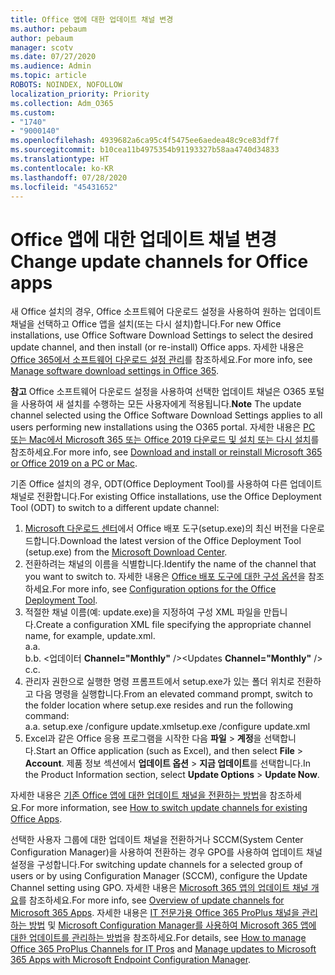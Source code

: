 ```yaml
---
title: Office 앱에 대한 업데이트 채널 변경
ms.author: pebaum
author: pebaum
manager: scotv
ms.date: 07/27/2020
ms.audience: Admin
ms.topic: article
ROBOTS: NOINDEX, NOFOLLOW
localization_priority: Priority
ms.collection: Adm_O365
ms.custom:
- "1740"
- "9000140"
ms.openlocfilehash: 4939682a6ca95c4f5475ee6aedea48c9ce83df7f
ms.sourcegitcommit: b10cea11b4975354b91193327b58aa4740d34833
ms.translationtype: HT
ms.contentlocale: ko-KR
ms.lasthandoff: 07/28/2020
ms.locfileid: "45431652"
---
```

# <a name="change-update-channels-for-office-apps"></a><span data-ttu-id="a5922-102">Office 앱에 대한 업데이트 채널 변경</span><span class="sxs-lookup"><span data-stu-id="a5922-102">Change update channels for Office apps</span></span>

<span data-ttu-id="a5922-103">새 Office 설치의 경우, Office 소프트웨어 다운로드 설정을 사용하여 원하는 업데이트 채널을 선택하고 Office 앱을 설치(또는 다시 설치)합니다.</span><span class="sxs-lookup"><span data-stu-id="a5922-103">For new Office installations, use Office Software Download Settings to select the desired update channel, and then install (or re-install) Office apps.</span></span> <span data-ttu-id="a5922-104">자세한 내용은 [Office 365에서 소프트웨어 다운로드 설정 관리](https://docs.microsoft.com/deployoffice/manage-software-download-settings-office-365)를 참조하세요.</span><span class="sxs-lookup"><span data-stu-id="a5922-104">For more info, see [Manage software download settings in Office 365](https://docs.microsoft.com/deployoffice/manage-software-download-settings-office-365).</span></span> 

<span data-ttu-id="a5922-105">**참고** Office 소프트웨어 다운로드 설정을 사용하여 선택한 업데이트 채널은 O365 포털을 사용하여 새 설치를 수행하는 모든 사용자에게 적용됩니다.</span><span class="sxs-lookup"><span data-stu-id="a5922-105">**Note** The update channel selected using the Office Software Download Settings applies to all users performing new installations using the O365 portal.</span></span> <span data-ttu-id="a5922-106">자세한 내용은 [PC 또는 Mac에서 Microsoft 365 또는 Office 2019 다운로드 및 설치 또는 다시 설치](https://support.microsoft.com/office/download-and-install-or-reinstall-microsoft-365-or-office-2019-on-a-pc-or-mac-4414eaaf-0478-48be-9c42-23adc4716658)를 참조하세요.</span><span class="sxs-lookup"><span data-stu-id="a5922-106">For more info, see [Download and install or reinstall Microsoft 365 or Office 2019 on a PC or Mac](https://support.microsoft.com/office/download-and-install-or-reinstall-microsoft-365-or-office-2019-on-a-pc-or-mac-4414eaaf-0478-48be-9c42-23adc4716658).</span></span>   

<span data-ttu-id="a5922-107">기존 Office 설치의 경우, ODT(Office Deployment Tool)를 사용하여 다른 업데이트 채널로 전환합니다.</span><span class="sxs-lookup"><span data-stu-id="a5922-107">For existing Office installations, use the Office Deployment Tool (ODT) to switch to a different update channel:</span></span>  

1. <span data-ttu-id="a5922-108">[Microsoft 다운로드 센터](https://go.microsoft.com/fwlink/p/?LinkID=626065)에서 Office 배포 도구(setup.exe)의 최신 버전을 다운로드합니다.</span><span class="sxs-lookup"><span data-stu-id="a5922-108">Download the latest version of the Office Deployment Tool (setup.exe) from the [Microsoft Download Center](https://go.microsoft.com/fwlink/p/?LinkID=626065).</span></span>
2. <span data-ttu-id="a5922-109">전환하려는 채널의 이름을 식별합니다.</span><span class="sxs-lookup"><span data-stu-id="a5922-109">Identify the name of the channel that you want to switch to.</span></span> <span data-ttu-id="a5922-110">자세한 내용은 [Office 배포 도구에 대한 구성 옵션](https://docs.microsoft.com/DeployOffice/configuration-options-for-the-office-2016-deployment-tool#channel-attribute-part-of-add-element)을 참조하세요.</span><span class="sxs-lookup"><span data-stu-id="a5922-110">For more info, see [Configuration options for the Office Deployment Tool](https://docs.microsoft.com/DeployOffice/configuration-options-for-the-office-2016-deployment-tool#channel-attribute-part-of-add-element).</span></span>
3. <span data-ttu-id="a5922-111">적절한 채널 이름(예: update.exe)을 지정하여 구성 XML 파일을 만듭니다.</span><span class="sxs-lookup"><span data-stu-id="a5922-111">Create a configuration XML file specifying the appropriate channel name, for example, update.xml.</span></span>  
    <span data-ttu-id="a5922-112">a.</span><span class="sxs-lookup"><span data-stu-id="a5922-112">a.</span></span> <Configuration>  
    <span data-ttu-id="a5922-113">b.</span><span class="sxs-lookup"><span data-stu-id="a5922-113">b.</span></span> <span data-ttu-id="a5922-114"><업데이터 **Channel="Monthly"** /></span><span class="sxs-lookup"><span data-stu-id="a5922-114"><Updates **Channel="Monthly"** /></span></span>  
    <span data-ttu-id="a5922-115">c.</span><span class="sxs-lookup"><span data-stu-id="a5922-115">c.</span></span> </Configuration>
4. <span data-ttu-id="a5922-116">관리자 권한으로 실행한 명령 프롬프트에서 setup.exe가 있는 폴더 위치로 전환하고 다음 명령을 실행합니다.</span><span class="sxs-lookup"><span data-stu-id="a5922-116">From an elevated command prompt, switch to the folder location where setup.exe resides and run the following command:</span></span>  
    <span data-ttu-id="a5922-117">a.</span><span class="sxs-lookup"><span data-stu-id="a5922-117">a.</span></span> <span data-ttu-id="a5922-118">setup.exe /configure update.xml</span><span class="sxs-lookup"><span data-stu-id="a5922-118">setup.exe /configure update.xml</span></span>
5. <span data-ttu-id="a5922-119">Excel과 같은 Office 응용 프로그램을 시작한 다음 **파일** > **계정**을 선택합니다.</span><span class="sxs-lookup"><span data-stu-id="a5922-119">Start an Office application (such as Excel), and then select **File** > **Account**.</span></span> <span data-ttu-id="a5922-120">제품 정보 섹션에서 **업데이트 옵션** > **지금 업데이트**를 선택합니다.</span><span class="sxs-lookup"><span data-stu-id="a5922-120">In the Product Information section, select **Update Options** > **Update Now**.</span></span>

<span data-ttu-id="a5922-121">자세한 내용은 [기존 Office 앱에 대한 업데이트 채널을 전환하는 방법](https://support.microsoft.com/help/3185078/how-to-switch-from-semi-annual-channel-to-monthly-channel)을 참조하세요.</span><span class="sxs-lookup"><span data-stu-id="a5922-121">For more information, see [How to switch update channels for existing Office Apps](https://support.microsoft.com/help/3185078/how-to-switch-from-semi-annual-channel-to-monthly-channel).</span></span> 

<span data-ttu-id="a5922-122">선택한 사용자 그룹에 대한 업데이트 채널을 전환하거나 SCCM(System Center Configuration Manager)을 사용하여 전환하는 경우 GPO를 사용하여 업데이트 채널 설정을 구성합니다.</span><span class="sxs-lookup"><span data-stu-id="a5922-122">For switching update channels for a selected group of users or by using Configuration Manager (SCCM), configure the Update Channel setting using GPO.</span></span> <span data-ttu-id="a5922-123">자세한 내용은 [Microsoft 365 앱의 업데이트 채널 개요](https://docs.microsoft.com/deployoffice/overview-update-channels#group-policy)를 참조하세요.</span><span class="sxs-lookup"><span data-stu-id="a5922-123">For more info, see [Overview of update channels for Microsoft 365 Apps](https://docs.microsoft.com/deployoffice/overview-update-channels#group-policy).</span></span> <span data-ttu-id="a5922-124">자세한 내용은 [IT 전문가용 Office 365 ProPlus 채널을 관리하는 방법](https://techcommunity.microsoft.com/t5/office-365-blog/how-to-manage-office-365-proplus-channels-for-it-pros/ba-p/795813) 및 [Microsoft Configuration Manager를 사용하여 Microsoft 365 앱에 대한 업데이트를 관리하는 방법](https://docs.microsoft.com/deployoffice/manage-microsoft-365-apps-updates-configuration-manager)을 참조하세요.</span><span class="sxs-lookup"><span data-stu-id="a5922-124">For details, see [How to manage Office 365 ProPlus Channels for IT Pros](https://techcommunity.microsoft.com/t5/office-365-blog/how-to-manage-office-365-proplus-channels-for-it-pros/ba-p/795813) and [Manage updates to Microsoft 365 Apps with Microsoft Endpoint Configuration Manager](https://docs.microsoft.com/deployoffice/manage-microsoft-365-apps-updates-configuration-manager).</span></span>